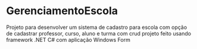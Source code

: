 # GerenciamentoEscola
Projeto para desenvolver um sistema de cadastro para escola com opção de cadastrar professor, curso, aluno e turma com crud projeto feito usando framework .NET C# com aplicação Windows Form
